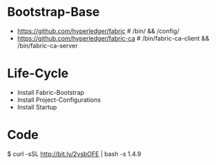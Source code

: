 # Bootstrap-Base
* https://github.com/hyperledger/fabric         # /bin/ && /config/
* https://github.com/hyperledger/fabric-ca      # /bin/fabric-ca-client && /bin/fabric-ca-server

# Life-Cycle
- Install Fabric-Bootstrap
- Install Project-Configurations
- Install Startup

# Code
$ curl -sSL http://bit.ly/2ysbOFE | bash -s 1.4.9